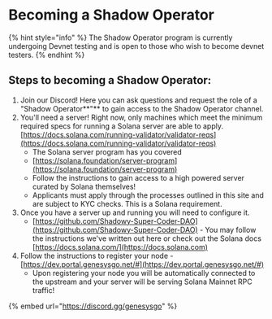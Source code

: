 # Becoming a Shadow Operator

{% hint style="info" %}
The Shadow Operator program is currently undergoing Devnet testing and is open to those who wish to become devnet testers.
{% endhint %}

## Steps to becoming a Shadow Operator:

1. Join our Discord! Here you can ask questions and request the role of a "Shadow Operator**"** to gain access to the Shadow Operator channel.
2. You'll need a server! Right now, only machines which meet the minimum required specs for running a Solana server are able to apply. [https://docs.solana.com/running-validator/validator-reqs](https://docs.solana.com/running-validator/validator-reqs)
   * The Solana server program has you covered&#x20;
   * [https://solana.foundation/server-program](https://solana.foundation/server-program)
   * Follow the instructions to gain access to a high powered server curated by Solana themselves!
   * Applicants must apply through the processes outlined in this site and are subject to KYC checks. This is a Solana requirement.
3. Once you have a server up and running you will need to configure it.
   * [https://github.com/Shadowy-Super-Coder-DAO](https://github.com/Shadowy-Super-Coder-DAO) - You may follow the instructions we've written out here or check out the Solana docs [https://docs.solana.com/](https://docs.solana.com)
4. Follow the instructions to register your node - [https://dev.portal.genesysgo.net/#](https://dev.portal.genesysgo.net/#)
   * Upon registering your node you will be automatically connected to the upstream and your server will be serving Solana Mainnet RPC traffic!&#x20;

{% embed url="https://discord.gg/genesysgo" %}

